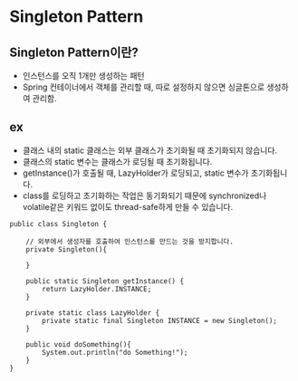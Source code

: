 # Singleton Pattern

## Singleton Pattern이란?

* 인스턴스를 오직 1개만 생성하는 패턴
* Spring 컨테이너에서 객체를 관리할 때, 따로 설정하지 않으면 싱글톤으로 생성하여 관리함.


## ex

* 클래스 내의 static 클래스는 외부 클래스가 초기화될 때 초기화되지 않습니다.
* 클래스의 static 변수는 클래스가 로딩될 때 초기화됩니다.
* getInstance()가 호출될 때, LazyHolder가 로딩되고, static 변수가 초기화됩니다.
* class를 로딩하고 초기화하는 작업은 동기화되기 때문에 synchronized나 volatile같은 키워드 없이도 thread-safe하게 만들 수 있습니다.

```
public class Singleton {

    // 외부에서 생성자를 호출하여 인스턴스를 만드는 것을 방지합니다. 
    private Singleton(){

    }

    public static Singleton getInstance() {
        return LazyHolder.INSTANCE;
    }

    private static class LazyHolder {
        private static final Singleton INSTANCE = new Singleton();
    }

    public void doSomething(){
        System.out.println("do Something!");
    }
}
```